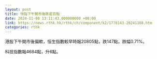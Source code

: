 ```yaml
---
layout: post
title: 恒指下午開市後跌逾百點
date: 2024-11-08 13:11:43.000000000 +08:00
link: https://news.rthk.hk/rthk/ch/component/k2/1778143-20241108.htm
categories: rthk
---
```


港股下午開市後偏軟，恒生指數較早時報20805點，跌147點，跌幅0.71%。

科技指數報4684點，升6點。
